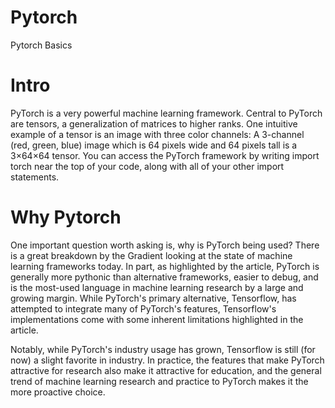 # Pytorch
Pytorch Basics
# Intro

PyTorch is a very powerful machine learning framework. Central to PyTorch are tensors, a generalization of matrices to higher ranks. One intuitive example of a tensor is an image with three color channels: A 3-channel (red, green, blue) image which is 64 pixels wide and 64 pixels tall is a  3×64×64  tensor. You can access the PyTorch framework by writing import torch near the top of your code, along with all of your other import statements.

# Why Pytorch

One important question worth asking is, why is PyTorch being used? There is a great breakdown by the Gradient looking at the state of machine learning frameworks today. In part, as highlighted by the article, PyTorch is generally more pythonic than alternative frameworks, easier to debug, and is the most-used language in machine learning research by a large and growing margin. While PyTorch's primary alternative, Tensorflow, has attempted to integrate many of PyTorch's features, Tensorflow's implementations come with some inherent limitations highlighted in the article.

Notably, while PyTorch's industry usage has grown, Tensorflow is still (for now) a slight favorite in industry. In practice, the features that make PyTorch attractive for research also make it attractive for education, and the general trend of machine learning research and practice to PyTorch makes it the more proactive choice.
